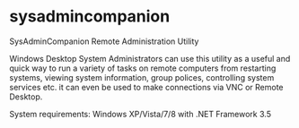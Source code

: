 # sysadmincompanion

SysAdminCompanion Remote Administration Utility

Windows Desktop System Administrators can use this utility as a useful and quick way to run a variety of tasks on remote computers from restarting systems, viewing system information, group polices, controlling system services etc.  it can even be used to make connections via VNC or Remote Desktop.

System requirements: Windows XP/Vista/7/8 with .NET Framework 3.5
